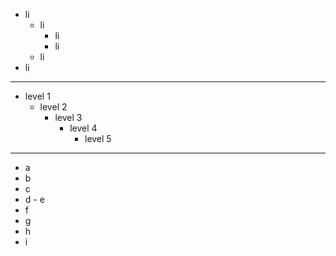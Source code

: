 - li
    - li
        - li
        - li
    - li
- li

---

- level 1
  - level 2
    - level 3
      - level 4
        - level 5

---

- a
 - b
  - c
   - d
    - e
   - f
  - g
 - h
- i

